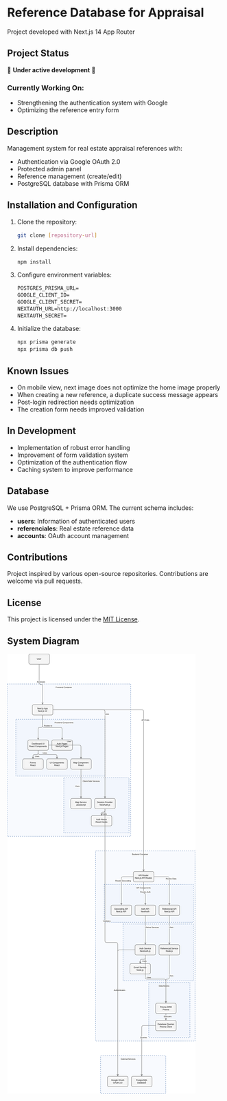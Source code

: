# Reference Database for Appraisal
Project developed with Next.js 14 App Router

## Project Status
🚧 **Under active development** 🚧

### Currently Working On:
- Strengthening the authentication system with Google
- Optimizing the reference entry form

## Description
Management system for real estate appraisal references with:
- Authentication via Google OAuth 2.0
- Protected admin panel
- Reference management (create/edit)
- PostgreSQL database with Prisma ORM


## Installation and Configuration

1. Clone the repository:
    ```bash
    git clone [repository-url]
    ```

2. Install dependencies:
    ```bash
    npm install
    ```

3. Configure environment variables:
    ```
    POSTGRES_PRISMA_URL=
    GOOGLE_CLIENT_ID=
    GOOGLE_CLIENT_SECRET=
    NEXTAUTH_URL=http://localhost:3000
    NEXTAUTH_SECRET=
    ```

4. Initialize the database:
    ```bash
    npx prisma generate
    npx prisma db push
    ```

## Known Issues
- On mobile view, next image does not optimize the home image properly
- When creating a new reference, a duplicate success message appears
- Post-login redirection needs optimization
- The creation form needs improved validation

## In Development
- Implementation of robust error handling
- Improvement of form validation system
- Optimization of the authentication flow
- Caching system to improve performance

## Database
We use PostgreSQL + Prisma ORM. The current schema includes:
- **users**: Information of authenticated users
- **referenciales**: Real estate reference data
- **accounts**: OAuth account management

## Contributions
Project inspired by various open-source repositories. Contributions are welcome via pull requests.

## License
This project is licensed under the [MIT License](https://opensource.org/licenses/MIT).

## System Diagram
![System Diagram](public/images/diagrama_sistema.png)